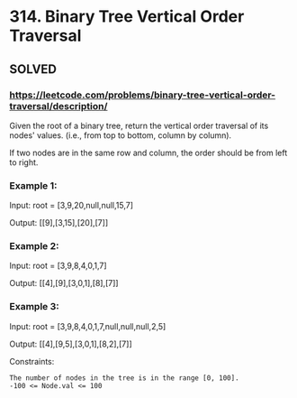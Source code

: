 # 314. Binary Tree Vertical Order Traversal

## SOLVED
### https://leetcode.com/problems/binary-tree-vertical-order-traversal/description/

Given the root of a binary tree, return the vertical order traversal of its nodes' values. (i.e., from top to bottom, column by column).

If two nodes are in the same row and column, the order should be from left to right.



### Example 1:

Input: root = [3,9,20,null,null,15,7]

Output: [[9],[3,15],[20],[7]]

### Example 2:

Input: root = [3,9,8,4,0,1,7]

Output: [[4],[9],[3,0,1],[8],[7]]

### Example 3:

Input: root = [3,9,8,4,0,1,7,null,null,null,2,5]

Output: [[4],[9,5],[3,0,1],[8,2],[7]]



Constraints:

    The number of nodes in the tree is in the range [0, 100].
    -100 <= Node.val <= 100

